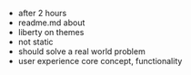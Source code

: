 - after 2 hours
- readme.md about
- liberty on themes
- not static
- should solve a real world problem
- user experience core concept, functionality
